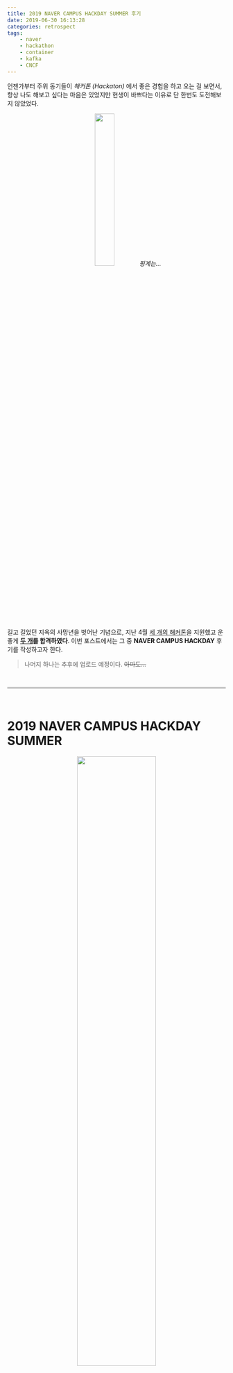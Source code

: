 ```yaml
---
title: 2019 NAVER CAMPUS HACKDAY SUMMER 후기
date: 2019-06-30 16:13:28
categories: retrospect
tags:
	- naver
	- hackathon
	- container
	- kafka
	- CNCF
---
```



언젠가부터 주위 동기들이 *해커톤 (Hackaton)* 에서 좋은 경험을 하고 오는 걸 보면서,
항상 나도 해보고 싶다는 마음은 있었지만 현생이 바쁘다는 이유로 단 한번도 도전해보지 않았었다.

<center><img src="https://user-images.githubusercontent.com/26691216/60393712-742a5400-9b54-11e9-9771-03862d5b94df.jpg" width=30%>
<i>핑계는...</i></center>

길고 길었던 지옥의 사망년을 벗어난 기념으로, 지난 4월 <U>세 개의 해커톤</U>을 지원했고 운 좋게 **<U>두 개</U>를 합격하였다**.
이번 포스트에서는 그 중 **NAVER CAMPUS HACKDAY** 후기를 작성하고자 한다.
> 나머지 하나는 추후에 업로드 예정이다. ~~아마도...~~
> 

<br/>

---

<br/>


# 2019 NAVER CAMPUS HACKDAY SUMMER

<center><img src="https://d2.naver.com/content/images/2019/03/19CHACK_S.png" width=60%></center>

> NAVER D2 - CAMPUS HACKDAY 행사 안내 https://d2.naver.com/news/5009947
> 
> GITHUB Page https://github.com/NAVER-CAMPUS-HACKDAY/common
> 

깃헙 레포의 이슈에 있는 37개의 주제 중 희망하는 1~2개의 주제를 골라 지원서를 작성하고, 4월 13일에 온라인 코딩 테스트를 보았다.

코딩 테스트는 원하는 시간에 접속하여 제한시간 두 시간동안 3문제를 풀어야 했고, 문제 난이도는 그리 높은 편은 아니었던 것 같다. 제출하는 시간도 기록되었기 때문에 테스트 케이스를 적당히 확인하고 한 시간 조금 넘은 시점에 제출했다.

후담이지만 [Google code jam](https://codingcompetitions.withgoogle.com/codejam)의 'Round 1A 2019' 도 같은 날에 진행되어서 스타벅스에 앉아서 하루죙일 정신없이 문제만 풀었다. 🤦🏻‍♀️

<br/>

### 🎉 햅격~ 🎉
<img src="https://user-images.githubusercontent.com/26691216/60394163-02093d80-9b5b-11e9-8129-2444f06d0741.png" width="905">

기대 안하고 있었지만 사실 기대하긴 했다. (ㅋㅋㅋㅋㅋㅋㅋㅋㅋ)

해커톤 중에서도 Naver hackday는 꼭 한번쯤 가보고 싶었던 행사였기 때문에 특히 좋았다. 기쁜 와중에 딱 날짜가 종설 프로젝트 중간 발표 날이라서 팀원들에게 미리 양해를 구했는데, 다행히 마음씨 좋은 우리 팀원분들은 너그럽게 이해해주셨다.
<center><img src="https://user-images.githubusercontent.com/26691216/60394226-0124db80-9b5c-11e9-80ed-221836478984.png" width=40%></center>

<br/>

---

<br/>

## Before Hack-day

내가 수행하게 된 주제는 **"컨테이너 기반 쇼핑 상품 정보 수신"** 으로, 세 명이 한 팀을 이루고 멘토님 한 분이 함께 해주셨다. 

> **[컨테이너 기반 쇼핑 상품 정보 수신]**
>
> *https://github.com/NAVER-CAMPUS-HACKDAY/common/issues/7*
> 
> 상품정보 수집을 위하여 각 쇼핑몰에서 제공하는 상품정보 **EP**(Engine Page)를 주기적으로 수집하여 변경된 정보를 체크하고 서비스에 반영하고 있다. 해당 작업의 **확장성 및 고가용성**을 위하여 Kubernetes 등의 컨테이너 환경에서 Task Agent 들이 운용될 수 있도록 설계 및 구현이 필요하다.
> 


해커톤 행사 당일에 주제 선정과 개발이 모두 이루어지는 다른 해커톤들과는 다르게 Naver Campus Hackday는 본인이 지원한 주제에 따라 팀이 꾸려지고, 사전에 멘토님의 가이드에 따라 팀끼리 개발을 어느정도 진행하기도 한다. ( → 해당 부분은 팀by팀 인 듯)

프로젝트에 대해서는 멘토님께 사전에 여쭤봤을 때, 구체적인 플로우는 공개할 수 없으나 내가 짠 코드는 무관하다고 답변을 주셔서 공식 Hackday github 이슈에 노출되어있는 프로젝트의 개괄적인 내용과 함께 느낀점만 간략하게 정리하고자 한다.

<br/>

우리 팀의 경우 특히 인프라 구축이 필요한 주제였기 때문에 사전에 LINE과 Github을 통해 온라인 회의를 지속적으로 진행했다. 이를 통해 나는 아래와 같은 사전 준비를 하고서 Hackday에 참가하였다.


 1. MQ(Message Queue), 데이터 처리 방법 등에 대한 이해
 	- MQ란 무엇이고, 프로젝트에 적합한 프로젝트는 무엇인가?
 	- 데이터 처리 방식 중 Batch와 Stream의 차이와 각각의 장단점은?
 	- 확장성과 고가용성을 고려하였을 때 적합한 데이터 저장 및 분석 방법은?

 2. 서버 운용 및 클러스터링 계획
 	- 사전에 할당받은 10개의 서버를 어떻게 운용할 것인가?
 	- 어떤 기술 스택을 사용할 것인가?
 	- 어떤식으로 Clustering할 것인가?
 	- 어떠한 플로우로 데이터를 처리하고, 어떻게 분석할 것인가? (설계)
 	```
	Container Management : Kubernetes
	Message Queue : Kafka
	Database & Analytics Engine : Hbase + Spark
	```
 	
 3. 컨테이너 기반 (Kubernetes)
	- 어느 범위까지 컨테이너화할 것인가?
	- Kubernetes Clustering은 어떻게 구성 할 것인가?
	- Docker registry는 어떤식으로 사용할 것인가?

<br/>

그 외에도 대용량 데이터 처리임을 고려하여 어떻게하면 속도와 공간 효율성을 확보할 수 있을 지에 대한 고민을 정말 많이 했다.

내가 알고 있는거라곤 '쿠버네티스' 다섯 글자 뿐...
이때까지 이정도의 대용량 데이터 처리를 해본적이 없었고 MQ 나 Hadoop 사용 경험도 없었기 때문에 처음 접하는 것들이 대부분이었다. 책도 찾아 읽고 나름대로의 공부도 많이 해서 어느정도 설계까지는 했지만 막상 실제 인프라 구축은 막막하기만 했는데, 우리 팀에 데이터 마술사님(!)이 계셔서 초반 구축을 ~~알잘딱깔센~~ 해주셔서 🐶🍯 이었다.

Hackday 준비를 하면서 공부도 많이 됐지만 능력있고 열정있는 팀원님을 보면서 특히 많이 배웠다. 최고의 팀원 최고 bbb

<br/>

## D-day, Hack-day

Hackday 당일, 춘천으로 출발 전에 미리 모여 멘토님과 간단하게 점심 식사를 했다.
그린 팩토리 근처 식당에서 돈까스 먹었는데 굉장히 맷-집 이더라. JMTGR.
<center><img src="https://user-images.githubusercontent.com/26691216/60395184-bb234400-9b6a-11e9-8966-64be35892e6b.jpg" width=40%>
??: 좋아해요? </center>

멘토님을 처음 뵙는 자리라 조금 긴장도 됐었는데 생각보다 편한 분위기로 얘기를 나누고 근처 카페에서 커피도 사주셔서 감사하게 먹고 그린팩토리로 향했다.

하지만 모든게 평화롭고 순조로운 가운데, **한가지 문제**가 있었다.

팀원 분 중에 한 분이 몸이 아프셔서 당일 날 못 오신 것이다. 위에서 말했다 싶이 한 팀당 3명이 팀이었고, 대부분 세 명인 가운데 갑자기 우리팀만 둘이 되었다.

이 때 느낌왔다. <U>오늘 숙소 구경은 물건너 갔음을.</U>

<br/>

<center><img src="https://user-images.githubusercontent.com/26691216/60395094-3c79d700-9b69-11e9-9a2f-faf606655425.JPG" width=50%>
<i>행사 진행 장소인 NAVER CONNECT ONE은 내부 사진 공개를 금하고 있기 때문에 시설 모습이 보이는 구체적인 사진들은 공개할 수 없다.</i></center>

<br/>

사실 나와 다른 팀원님은 커네트원이 두 번째 방문이라 구경은 제쳐두고 회의실에만 박혀있었어서 사진도 거의 안찍었다. 때 맞춰 나와 밥 먹고 당 떨어지면 간식 가져오는 거 외에는 회의실에 스스로를 감금했다.

왜냐고? 순조롭긴 개뿔 내가 해간거 하나도 안됐다. ~~tlqk~~

> 인프라 특 _ 이유없이 갑자기 안됨
> 
> 루까 특 _ 이유없긴 사실상 **본인 잘못**임
> 

<br/>

도착하자 마자 마음이 급했던 우리 팀은 곧 바로 회의를 시작했다. 사전에 온라인 회의를 통해 설계를 논의하긴 했었지만 확정은 아니었고, 그 이후로 각자가 고민했던 부분과 그 결과로 설계한 구조를 서로 공유하고 멘토님께 피드백을 받았다.

***결론만 얘기하자면, 나와 다른 팀원님의 디자인은 완전히 달랐다.***

같은 문제를 접했고 사용할 인프라도 같이 정했음에도 불구하고, 생각하는 해결 방식이 다른 것이다. 이런 점이 사실 놀랍기도 하고 또 각 방법의 장단점이 분명해서 어떤 설계에 따라 구현할지 토의를 하면서 많은 고민이 되었다. 결국 일단은 내 설계대로 진행하기로 결론을 냈지만, 여기의 가장 큰 이슈는 <U>Hackday 기간 안에 구현이 가능할지</U> 였다. 

> ✽ 프로젝트 내용은 공개 가능한 범위가 모호하여 일단 보류하고, 추후에 기회가 되는대로 짰던 코드와 함께 겪었던 문제점, 해결 과정, 느낀점 등을 따로 정리하려 한다.
> 

<br/>

#### '혹시'하면 '역시'다.

<center><img src="https://user-images.githubusercontent.com/26691216/60401215-0ebc7e80-9bb9-11e9-90bf-d301476adcce.gif" width="210"></center>
<center><i>서버들은 이유 없이 돌아가며 터지고, <br/>
Kubernetes는 갑자기 막혔고, <br/>
Hbase Cluster도 갑자기 터져 팀원님이 해결하고 계시는 와중에 <br/>
우려 했던 Spark (Scalar) 멘붕까지 <strong>터/져/Ba/by</strong> 상태 <br/>
</i></center> 

새로운 도메인 지식 습득과 설계에 급급했던 나머지 나는 초반 인프라 구축 참여가 적었고 거기에 대한 이해도가 다소 부족했다. 그 중 Kafka는 비교적 많이 공부를 해갔지만 DB 쪽에는 신경을 많이 쓰지 못했더니,

**Java로 Consumer와 Producer를 구현하긴 했는데 막상 데이터를 어떻게 다뤄야 되는지를 모르겠는 거다.**

다른 팀원님이 DB 문제를 해결하고 계시는 동안 혼자 Consumer 모듈에 Spark를 적용해보려니 눈앞이 캄캄했다. 밤새 Spark가 대체 뭐며 어떻게 적용해야 하는지를 찾아봐도 참고하라고 주신 Scalar 코드를 봐도 좀 처럼 각이 안나왔다.
이 때 사실 팀원분이 데이터 처리 경험이 나보다 많다는 이유로 나는 너무 안일하게 준비한게 아닌가라는 반성을 많이 했다.

예상했던 대로 <U>그 좋은 숙소는 주인 없는 밤을 보내게 되었다</U>. 🛏

<br/>
<br/>

다음 날 점심 식사 후, 최종 결과물을 멘토님께 공유하고 피드백을 받았다.

처음에는 팀 프로젝트였지만 진행하다보니 계획했던 결과를 내기에는 부족함이 있어 결국 팀원 각자 나름의 구현 결과물을 내게 되었다.
(각자의 설계를 기반으로 하되, 각자가 처한 상황에 따라 스펙을 조금씩 바꾸었다)

밤새 구현한 걸 몇 번이고 뒤집어 엎어 최종적으로 계획 했던 동작은 구현하긴 했지만 '대용량 데이터 처리'와 '컨테이너 환경'에 대한 아쉬움은 어쩔 수 없었다. 이렇게 아쉬움을 한 가득 안고 **Campus Hackday**는 마무리 되었지만, 또 배워가는 것도 한 가득이라 여러모로 의미가 큰 행사였다.

<br/>

## After ..

Hackday를 다녀와서 가장 먼저 한 일은 **잠** 🥱 이다. 즈질 체력...;;

그러고나서 까먹기 전에 부족했던 점과 배운 점을 정리하면서
멘토님께 피드백 받은 부분과 스스로 아쉬웠던 부분은 인프라가 아직 남아있을 때 공부하면서 보완해보고자 했다.

<center><img src="https://user-images.githubusercontent.com/26691216/60398767-339ffa00-9b97-11e9-9caa-05023dba1d11.png" width="210">
<s>사람이 안하던 짓을 하면...</s></center>

생각했던 것보다 서버 회수 시기가 앞당겨져서 아쉽기는 했지만, 아쉬운대로 로컬에 최대한 동일한 테스트 환경을 구축해서 Code Refactoring / Test 와 정리한 내용 바탕의 문서 작성을 마치고 팀 Github에 Issue와 PR을 올림으로써 Hackday 프로젝트를 마무리 지었다.

---

<br/>

#### 느낀점

Naver Campus Hackday와 다른 해커톤과의 차이점은 실무에 어느정도 직접적인 연관이 있는 문제들을 접하고 그 중 본인이 관심있는 주제를 정할 수 있다는 점이고, 1박 2일 행사 기간 외에도 문제에 대해 좀 더 깊게 고민하고 개발할 수 있는 시간이 있다는 것이다. 

그리고 또 다른 큰 차이점은 **'경쟁이나 시험이 아니다'** 라는 것이다.
다른 팀과의 내용 공유가 따로 없어 어떤 걸 어떻게 해결하셨는지 정말 궁금하긴 했지만, 대신에 비교도 없고 경쟁도 없다. 

물론 우수참가자에게는 네이버 인턴 면접기회를 준다는 혜택이 분명 존재하지만, 멘토님도 여러 차례 강조하셨던 것 처럼 정해진 답을 찾는다기보다 <U>실제 실무에서의 문제를 접하고 해결하는 경험</U>을 할 수 있는 기회이다. 경쟁이 아닌 또래의 열정적이고 실력있는 분들을 만나 많이 배우고 자극을 받을 수 있는 점이나, 현업의 네이버 개발자님의 멘토링과 피드백을 받을 수 있는 점 모두 다른 곳에서 경험 할 수 없는 귀한 경험인 것 같다.

끝나고 가장 아쉬웠던 점 중 하나는 사전에 좀 더 많은 시간을 투자해서 당일에는 좀 더 활발한 네트워킹과 구체적인 피드백 (+ 코드 리뷰) 을 받을 수 있었으면 더 좋지 않았을까 하는 것이다. 

> *'Hackathon'* 이라고 생각하고 *'Hackday'* 를 충분히 즐기지 못했던게 아쉽긴하지만, 
근래 조금은 지쳤던 나에게 ***좋은 자극*** 이 되었음에는 틀림 없다.  

<br/>

혹시나 Naver Campus Hackday 참가를 희망하거나 이미 합격하신 분이 이 글을 읽는다면 조금의 도움이 되시길 바라며 글을 마친다.

<br/>

아디다디도스! 👋🏻

<br/>
